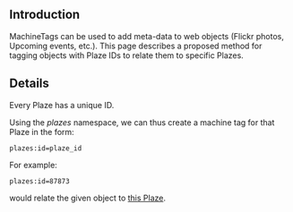 ## Introduction ##

MachineTags can be used to add meta-data to web objects (Flickr photos, Upcoming events, etc.).  This page describes a proposed method for tagging objects with Plaze IDs to relate them to specific Plazes.

## Details ##

Every Plaze has a unique ID.

Using the _plazes_ namespace, we can thus create a machine tag for that Plaze in the form:

```
plazes:id=plaze_id
```

For example:

```
plazes:id=87873
```

would relate the given object to [this Plaze](http://plazes.com/plazes/87873).